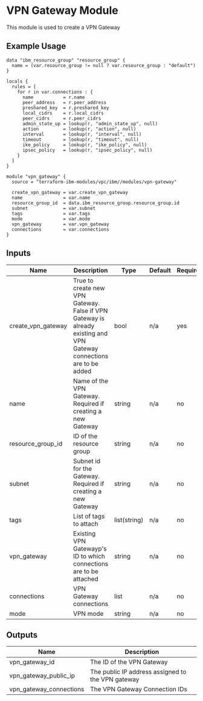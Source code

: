 # VPN Gateway Module

This module is used to create a VPN Gateway

## Example Usage
```
data "ibm_resource_group" "resource_group" {
  name = (var.resource_group != null ? var.resource_group : "default")
}

locals {
  rules = [
    for r in var.connections : {
      name           = r.name
      peer_address   = r.peer_address
      preshared_key  = r.preshared_key
      local_cidrs    = r.local_cidrs
      peer_cidrs     = r.peer_cidrs
      admin_state_up = lookup(r, "admin_state_up", null)
      action         = lookup(r, "action", null)
      interval       = lookup(r, "interval", null)
      timeout        = lookup(r, "timeout", null)
      ike_policy     = lookup(r, "ike_policy", null)
      ipsec_policy   = lookup(r, "ipsec_policy", null)
    }
  ]
}

module "vpn_gateway" {
  source = "terraform-ibm-modules/vpc/ibm//modules/vpn-gateway"

  create_vpn_gateway = var.create_vpn_gateway
  name               = var.name
  resource_group_id  = data.ibm_resource_group.resource_group.id
  subnet             = var.subnet
  tags               = var.tags
  mode               = var.mode
  vpn_gateway        = var.vpn_gateway
  connections        = var.connections
}
```

<!-- BEGINNING OF PRE-COMMIT-TERRAFORM DOCS HOOK -->

## Inputs

| Name                              | Description                                           | Type   | Default | Required |
|-----------------------------------|-------------------------------------------------------|--------|---------|----------|
| create\_vpn\_gateway | True to create new VPN Gateway. False if VPN Gateway is already existing and VPN Gateway connections are to be added | bool | n/a | yes |
| name | Name of the VPN Gateway. Required if creating a new Gateway | string | n/a | no |
| resource\_group\_id | ID of the resource group | string | n/a | no |
| subnet | Subnet id for the Gateway. Required if creating a new Gateway | string | n/a | no |
| tags | List of tags to attach  | list(string) | n/a | no |
| vpn\_gateway | Existing VPN Gatewayp's ID to which connections are to be attached | string | n/a | no |
| connections | VPN Gateway connections | list | n/a | no |
| mode | VPN mode | string | n/a | no |

## Outputs

| Name | Description |
|------|-------------|
| vpn\_gateway\_id | The ID of the VPN Gateway |
| vpn\_gateway\_public\_ip | The public IP address assigned to the VPN gateway |
| vpn\_gateway\_connections | The VPN Gateway Connection IDs |


<!-- END OF PRE-COMMIT-TERRAFORM DOCS HOOK -->